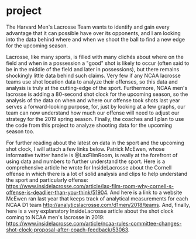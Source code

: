 # project

The Harvard Men's Lacrosse Team wants to identify and gain every advantage that it can possible have over its opponents, and I am looking into the data behind where and when we shoot the ball to find a new edge for the upcoming season.

Lacrosse, like many sports, is filled with many clichés about where on the field and when in a possession a "good" shot is likely to occur (often said to be in the middle of the field and later in possessions), but there remains shockingly little data behind such claims. Very few if any NCAA lacrosse teams use shot location data to analyze their offenses, so this data and analysis is truly at the cutting-edge of the sport. Furthermore, NCAA men's lacrosse is adding a 80-second shot clock for the upcoming season, so the analysis of the data on when and where our offense took shots last year serves a forward-looking purpose, for, just by looking at a few graphs, our team can now understand how much our offense will need to adjust our strategy for the 2019 spring season. Finally, the coaches and I plan to use the code from this project to analyze shooting data for the upcoming season too.

For further reading about the latest on data in the sport and the upcoming shot clock, I will attach a few links below. Patrick McEwen, whose informative twitter handle is @LaxFilmRoom, is really at the forefront of using data and numbers to further understand the sport. Here is a comprehensive article he wrote for InsideLacrosse about the Cornell offense in which there is a lot of solid analysis and clips to help understand the sport and particularly offense: https://www.insidelacrosse.com/article/lax-film-room-why-cornell-s-offense-is-deadlier-than-you-think/51904. And here is a link to a website McEwen ran last year that keeps track of analytical measurements for each NCAA D1 team http://analyticslacrosse.com/d1men/2018/teams. And, finally, here is a very explanatory InsideLacrosse article about the shot clock coming to NCAA men's lacrosse in 2019: https://www.insidelacrosse.com/article/ncaa-rules-committee-changes-shot-clock-proposal-after-coach-feedback/53063.